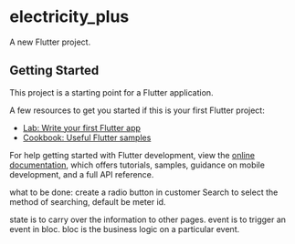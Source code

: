 # electricity_plus

A new Flutter project.

## Getting Started

This project is a starting point for a Flutter application.

A few resources to get you started if this is your first Flutter project:

- [Lab: Write your first Flutter app](https://docs.flutter.dev/get-started/codelab)
- [Cookbook: Useful Flutter samples](https://docs.flutter.dev/cookbook)

For help getting started with Flutter development, view the
[online documentation](https://docs.flutter.dev/), which offers tutorials,
samples, guidance on mobile development, and a full API reference.


what to be done:
create a radio button in customer Search to select the method of searching, default be meter id.

state is to carry over the information to other pages.
event is to trigger an event in bloc.
bloc is the business logic on a particular event.
